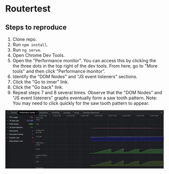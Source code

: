 # Routertest

## Steps to reproduce

1. Clone repo.
2. Run `npm install`.
3. Run `ng serve`.
4. Open Chrome Dev Tools.
5. Open the "Performance monitor". You can access this by clicking the the three dots in the top right of the dev tools. From here, go to "More tools" and then click "Performance monitor".
6. Identify the "DOM Nodes" and "JS event listeners" sections.
7. Click the "Go to inner" link.
8. Click the "Go back" link.
9. Repeat steps 7 and 8 several times. Observe that the "DOM Nodes" and "JS event listeners" graphs eventually form a saw tooth pattern. Note: You may need to click quickly for the saw tooth pattern to appear.

![Screenshot of Performance Monitor showing the reported issue](./perf-monitor.png)
